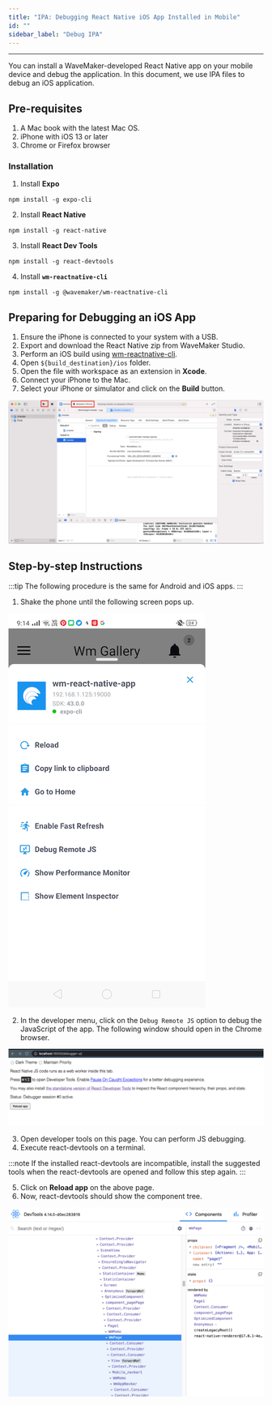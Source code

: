 ```yaml
---
title: "IPA: Debugging React Native iOS App Installed in Mobile"
id: ""
sidebar_label: "Debug IPA"
---
```

---

You can install a WaveMaker-developed React Native app on your mobile device and debug the application. In this document, we use IPA files to debug an iOS application. 


## Pre-requisites

1. A Mac book with the latest Mac OS.
2. iPhone with iOS 13 or later
3. Chrome or Firefox browser

### Installation

1. Install **Expo**

```shell
npm install -g expo-cli
```

2. Install **React Native**

```shell
npm install -g react-native
```

3. Install **React Dev Tools**

```shell
npm install -g react-devtools
```

4. Install **`wm-reactnative-cli`**

```shell
npm install -g @wavemaker/wm-reactnative-cli
```

## Preparing for Debugging an iOS App


1. Ensure the iPhone is connected to your system with a USB.
2. Export and download the React Native zip from WaveMaker Studio.
3. Perform an iOS build using [wm-reactnative-cli](https://www.npmjs.com/package/@wavemaker/wm-reactnative-cli).
4. Open `${build_destination}/ios` folder.
5. Open the file with workspace as an extension in **Xcode**.
6. Connect your iPhone to the Mac.
7. Select your iPhone or simulator and click on the **Build** button.

![Xcode_build](/learn/assets/xcode_build.png)

## Step-by-step Instructions 

:::tip
The following procedure is the same for Android and iOS apps.
:::

1. Shake the phone until the following screen pops up.
 
 ![expo developer menu](/learn/assets/expo-developer-menu.png)

2. In the developer menu, click on the `Debug Remote JS` option to debug the JavaScript of the app. The following window should open in the Chrome browser.

 ![debugger-ui](/learn/assets/debugger-ui.png)

3. Open developer tools on this page. You can perform JS debugging.
4. Execute react-devtools on a terminal. 

:::note
If the installed react-devtools are incompatible, install the suggested tools when the react-devtools are opened and follow this step again.
:::

5. Click on **Reload app** on the above page.
6. Now, react-devtools should show the component tree.

![React Dev Tools](/learn/assets/react-dev-tools.png)

